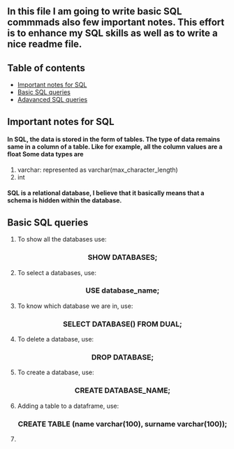 
## In this file I am going to write basic SQL commmads also few important notes. This effort is to enhance my SQL skills as well as to write a nice readme file. 

## Table of contents
* [Important notes for SQL](#Important-notes-for-SQL)
* [Basic SQL queries](#Basic-SQL-queries)
* [Adavanced SQL queries](#Basic-SQL-queries)

## Important notes for SQL
#### In SQL, the data is stored in the form of tables. The type of data remains same in a column of a table. Like for example, all the column values are a float Some data types are
1. varchar: represented as varchar(max_character_length)
2. int

#### SQL is a relational database, I believe that it basically means that a schema is hidden within the database.

## Basic SQL queries 

1. To show all the databases use:
    <div align="center">
    <h3>SHOW DATABASES;</h3>
    </div>
    
2. To select a databases, use:
    <div align="center">
    <h3>USE database_name;</h3>
    </div>

3. To know which database we are in, use:
    <div align="center">
    <h3>SELECT DATABASE() FROM DUAL;</h3>
    </div>

4. To delete a database, use:
    <div align="center">
    <h3>DROP DATABASE;</h3>
    </div>

5. To create a database, use: 
    <div align="center">
    <h3>CREATE DATABASE_NAME;</h3>
    </div>

6. Adding a table to a dataframe, use:
    <div align="center">
    <h3>CREATE TABLE (name varchar(100), surname varchar(100));</h3>
    </div>

7. 